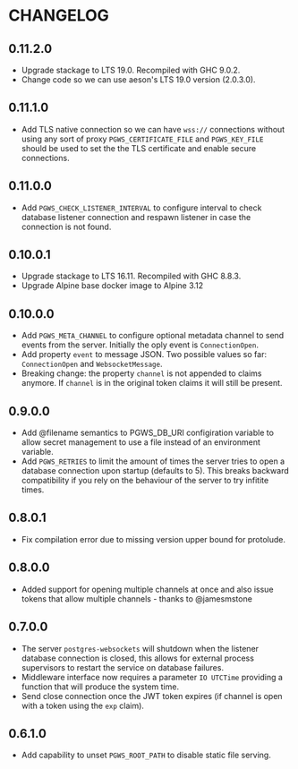 # CHANGELOG

## 0.11.2.0

- Upgrade stackage to LTS 19.0. Recompiled with GHC 9.0.2.
- Change code so we can use aeson's LTS 19.0 version (2.0.3.0).

## 0.11.1.0

- Add TLS native connection so we can have `wss://` connections without using any sort of proxy `PGWS_CERTIFICATE_FILE` and `PGWS_KEY_FILE` should be used to set the the TLS certificate and enable secure connections.

## 0.11.0.0

- Add `PGWS_CHECK_LISTENER_INTERVAL` to configure interval to check database listener connection and respawn listener in case the connection is not found.

## 0.10.0.1

- Upgrade stackage to LTS 16.11. Recompiled with GHC 8.8.3.
- Upgrade Alpine base docker image to Alpine 3.12

## 0.10.0.0

- Add `PGWS_META_CHANNEL` to configure optional metadata channel to send events from the server. Initially the oply event is `ConnectionOpen`.
- Add property `event` to message JSON. Two possible values so far: `ConnectionOpen` and `WebsocketMessage`.
- Breaking change: the property `channel` is not appended to claims anymore. If `channel` is in the original token claims it will still be present.

## 0.9.0.0

- Add @filename semantics to PGWS_DB_URI configiration variable to allow secret management to use a file instead of an environment variable.
- Add `PGWS_RETRIES` to limit the amount of times the server tries to open a database connection upon startup (defaults to 5). This breaks backward compatibility if you rely on the behaviour of the server to try infitite times.

## 0.8.0.1

- Fix compilation error due to missing version upper bound for protolude.

## 0.8.0.0

- Added support for opening multiple channels at once and also issue tokens that allow multiple channels - thanks to @jamesmstone

## 0.7.0.0

- The server `postgres-websockets` will shutdown when the listener database connection is closed, this allows for external process supervisors to restart the service on database failures.
- Middleware interface now requires a parameter `IO UTCTime` providing a function that will produce the system time.
- Send close connection once the JWT token expires (if channel is open with a token using the `exp` claim).

## 0.6.1.0

- Add capability to unset `PGWS_ROOT_PATH` to disable static file serving.
